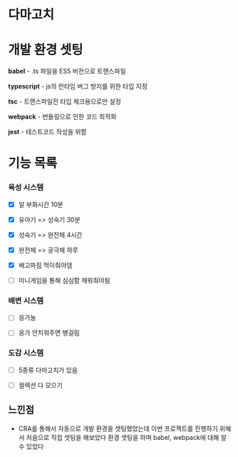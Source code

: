 # 다마고치

# 개발 환경 셋팅

**babel** - .ts 파일을 ES5 버전으로 트랜스파일

**typescript** - js의 런타임 버그 방지를 위한 타입 지정

**tsc** - 트랜스파일전 타입 체크용으로만 설정

**webpack** - 번들링으로 인한 코드 최적화

**jest** - 테스트코드 작성을 위함

# 기능 목록

### 육성 시스템

- [x] 알 부화시간 10분

- [x] 유아기 => 성숙기 30분

- [x] 성숙기 => 완전체 4시간

- [x] 완전체 => 궁극체 하루

- [x] 배고파짐 먹이줘야댐

- [ ] 미니게임을 통해 심심함 채워줘야됨

### 배변 시스템

- [ ] 응가눔

- [ ] 응가 안치워주면 병걸림

### 도감 시스템

- [ ] 5종류 다마고치가 있음

- [ ] 컬렉션 다 모으기

## 느낀점

- CRA를 통해서 자동으로 개발 환경을 셋팅했었는데 이번 프로젝트를 진행하기 위해서 처음으로 직접 셋팅을 해보았다 환경 셋팅을 하며 babel, webpack에 대해 알 수 있었다
